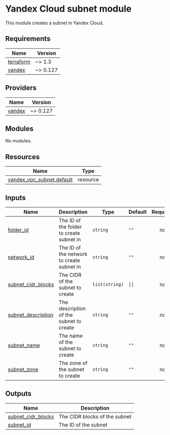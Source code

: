 # Yandex Cloud subnet module

This module creates a subnet in Yandex Cloud.


## Requirements

| Name | Version |
|------|---------|
| <a name="requirement_terraform"></a> [terraform](#requirement\_terraform) | ~> 1.3 |
| <a name="requirement_yandex"></a> [yandex](#requirement\_yandex) | ~> 0.127 |

## Providers

| Name | Version |
|------|---------|
| <a name="provider_yandex"></a> [yandex](#provider\_yandex) | ~> 0.127 |

## Modules

No modules.

## Resources

| Name | Type |
|------|------|
| [yandex_vpc_subnet.default](https://registry.terraform.io/providers/yandex-cloud/yandex/latest/docs/resources/vpc_subnet) | resource |

## Inputs

| Name | Description | Type | Default | Required |
|------|-------------|------|---------|:--------:|
| <a name="input_folder_id"></a> [folder\_id](#input\_folder\_id) | The ID of the folder to create subnet in | `string` | `""` | no |
| <a name="input_network_id"></a> [network\_id](#input\_network\_id) | The ID of the network to create subnet in | `string` | `""` | no |
| <a name="input_subnet_cidr_blocks"></a> [subnet\_cidr\_blocks](#input\_subnet\_cidr\_blocks) | The CIDR of the subnet to create | `list(string)` | `[]` | no |
| <a name="input_subnet_description"></a> [subnet\_description](#input\_subnet\_description) | The description of the subnet to create | `string` | `""` | no |
| <a name="input_subnet_name"></a> [subnet\_name](#input\_subnet\_name) | The name of the subnet to create | `string` | `""` | no |
| <a name="input_subnet_zone"></a> [subnet\_zone](#input\_subnet\_zone) | The zone of the subnet to create | `string` | `""` | no |

## Outputs

| Name | Description |
|------|-------------|
| <a name="output_subnet_cidr_blocks"></a> [subnet\_cidr\_blocks](#output\_subnet\_cidr\_blocks) | The CIDR blocks of the subnet |
| <a name="output_subnet_id"></a> [subnet\_id](#output\_subnet\_id) | The ID of the subnet |
